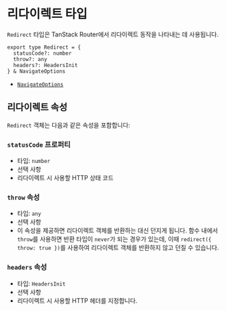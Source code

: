 # 리다이렉트 타입

`Redirect` 타입은 TanStack Router에서 리다이렉트 동작을 나타내는 데 사용됩니다.

```tsx
export type Redirect = {
  statusCode?: number
  throw?: any
  headers?: HeadersInit
} & NavigateOptions
```

- [`NavigateOptions`](./NavigateOptionsType.md)


## 리다이렉트 속성

`Redirect` 객체는 다음과 같은 속성을 포함합니다:


### `statusCode` 프로퍼티

- 타입: `number`
- 선택 사항
- 리다이렉트 시 사용할 HTTP 상태 코드


### `throw` 속성

- 타입: `any`
- 선택 사항
- 이 속성을 제공하면 리다이렉트 객체를 반환하는 대신 던지게 됩니다. 함수 내에서 `throw`를 사용하면 반환 타입이 `never`가 되는 경우가 있는데, 이때 `redirect({ throw: true })`를 사용하여 리다이렉트 객체를 반환하지 않고 던질 수 있습니다.


### `headers` 속성

- 타입: `HeadersInit`
- 선택 사항
- 리다이렉트 시 사용할 HTTP 헤더를 지정합니다.


